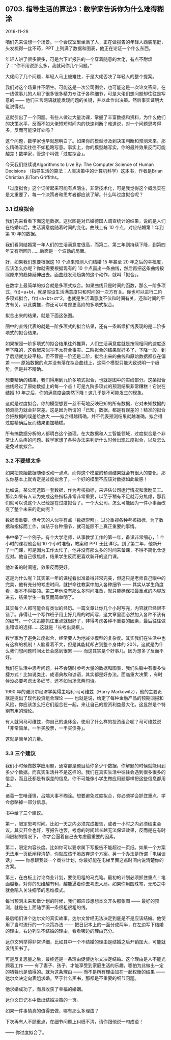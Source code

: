 ## 0703. 指导生活的算法3：数学家告诉你为什么难得糊涂

2016-11-28

咱们先来设想一个场景。一个会议室里坐满了人，正在做报告的年轻人西装笔挺，头发梳得一丝不苟，PPT 上列满了数据和图表，他正在论证一个什么东西。

年轻人讲了很多很多，可是台下听报告的一个穿着随意的大佬，有点不耐烦了：“你不用说那么多，我就问你几个问题。”

大佬问了几个问题，年轻人马上被难住，于是大佬否决了年轻人的整个提案。

我们对这个场景并不陌生。可能这是一次公司例会，也可能这是一次论文答辩。在一线做事儿的人用了很多很多精力专注于各种细节，可是大佬们想问题却往往是写意的 —— 他们三言两语就能发现问题的关键，并以此作出决策。然后事实证明大佬说得对。

这就引出了一个问题。有些人做过大量功课，掌握了丰富数据和资料，为什么他们的决策水平，反而不如大佬短短时间内的快速判断？难道说，对一个问题思考得多，反而可能没好处吗？

这个问题，数学家也早就想明白了。如果你的模型涉及到决策判断和预测未来，那么精确写实往往不如粗略写意。事实上，你的模型越写实，你的最终效果反而可能越差！数学家，管这个叫做「过度拟合」。

今天我们继续说Algorithms to Live By: The Computer Science of Human Decisions （指导生活的算法：人类决策中的计算机科学）这本书，作者是Brian Christian 和Tom Griffiths。 

「过度拟合」这个词听起来可能有点陌生，非常技术化，可是我觉得这个概念实在是太重要了，每一个决策者和思考者都应该了解。什么叫过度拟合呢？

### 3.1 过度拟合

我们先来看看下面这组数据。这张图是对已婚德国人调查统计的结果，说的是人们在结婚以后，生活满意度随着时间的变化。曲线上有 10 个点，对应结婚第 1 年到第 10 年的数据。

我们看刚结婚第一年人们的生活满意度很高，而第二、第三年则持续下降，到第四年又有所回升……后面是一个波动的局面。

好，如果我们想要根据这 10 个点来预测人们结婚 15 年甚至 20 年之后的幸福度，应该怎么办呢？你就需要根据现有的 10 个点画出一条曲线，然后再把这条曲线按照原来的趋势延伸出去。画曲线发现趋势的这个动作，就叫「拟合」。

在数学上最简单的拟合就是多项式拟合。如果曲线只是时间的函数，那么一阶多项式，f(t)=a+bt，就是假设生活满意度只和时间的一次方有关。你也可以进行二阶多项式拟合，f(t)=a+bt+ct^2，也就是生活满意度不仅和时间有关，还和时间的平方有关。以此类推，你还可以考虑更高阶的多项式拟合。

拟合出来的结果，就是下面这张图。 

图中的直线代表的就是一阶多项式的拟合结果，还有一条断续折线表现的是二阶多项式的拟合结果。

如果按照一阶多项式的拟合结果往外推算，人们生活满意度就是按照相同的速度逐年下降的，这看起来似乎不太符合事实。二阶拟合的结果就好多了，下降一段，到了后期就比较平稳。但不管是一阶还是二阶，拟合出来的曲线和原始数据都存在偏差 —— 原始数据的点并没有落在拟合曲线上，这两个模型只能大致说明一个趋势，但是并不精确。

想要精确的结果，我们得用到九阶多项式拟合，也就是图中的实线部分。这条拟合曲线经过了原始数据上的每一个点！可是九阶多项式的预测结果非常糟糕！它说在结婚 10 年之后，你的满意度会突然下降！这几乎是不可能发生的现象。

这就是过度拟合。你的模型想要一丝不苟地反映已知的所有数据，它对未知数据的预测能力就会非常差。这是因为所谓的「已知」数据，都是有误差的！精准的拟合会把数据的误差给放大 ——拟合得越精确，并不代表预测结果就越准确，拟合得过度精确后反而结果更加糟糕。

所有搞数据分析的人都明白这个道理。在大数据和人工智能领域，过度拟合是个非常让人头疼的问题。数学家想了各种办法来判断什么时候出现过度拟合，以及怎么避免过度拟合。 

### 3.2 不要想太多

如果把原始数据随便改动一点点，而你这个模型的预测结果就会有很大的变化，那么你基本上就肯定是过度拟合了。一个好的模型不应该对数据如此敏感！

比如说，某公司选取一套数据，作为考核指标，来评估公司运行情况和激励员工。那么如果有人认为完成这些指标非常非常重要，以至于稍有不足就万分焦虑，那我们就可以说这个人已经是在过度拟合了。一个大公司，怎么可能因为一件小事而改变了整个未来的走向呢？

数据很重要，但今天的人似乎有点「数据崇拜」。过分重视各种考核指标，为了数据和指标而工作，纠结于各种细节，就可能顾不上真正重要的事情。

书中举了一个例子。有个大学老师，从事教学工作的第一年，备课非常细心，1 个小时的课程他会用 10 个小时准备，教案和 PPT 无比详尽。到了第二年，他新开了一门课，可是因为工作太忙了，他并没有那么多的时间来备课，不得不简化仓促应对。他自己很焦虑，结果学生反而更喜欢新开的这门课。

他准备的时间短，效果反而更好。

这是为什么呢？其实第一年的课程看似准备得非常完美，但这只是老师自己眼中的完美，他有充分的考虑时间，就拼命往教案中加入各种细节 —— 其实从学生角度看，根本不得要领。第二年他没有那么多时间准备，就只能确保把最重点的内容放进去，结果学生一看反而简单明了。

其实每个人都可能会有类似的经历。一篇文章让你几个小时写完，内容就已经很不错了。非得让一个写作班子用上好几周的时间写，这文章里面必然加入各种不该有的细节。一个决策能抓住重点就很好了，非得考虑各种不重要的因素，最后往往做出错误的选择……这就是「长考出臭棋」。

数学家为了避免过度拟合，经常要人为地减少模型的复杂度。其实我们在生活中也有这样的机制！人脑看着不大，但是其能耗却占到整个身体的 20%，这就是为什么我们想问题时间太长会感到很累 —— 而这其实是个好事儿，因为想多了反而不好。

我们在生活中思考问题，并不会随时参考大量的数据和图表，我们头脑中有很多快捷方式！比如说类比、成语典故和谚语，其实都是好办法。面临重大决策 ，有时候没必要考虑太多细节，还不如当场念两句诗。

1990 年的诺贝尔经济学奖得主哈利·马可维兹（Harry Markowitz），他的主要贡献是提出了现代投资组合理论 —— 也就是说，给定了每种金融产品的预期回报和风险，你应该怎么把它们组合在一起，来让自己的投资利益最大化。这显然是个特别有用的理论。

有人就问马可维兹，你自己的退休金，使用了什么样的投资组合呢？马可维兹说「非常简单，一半买股票，一半买债券」。

这就是简单的力量。 

### 3.3 三个建议

我们小时候做数学应用题，通常都是题目给你多少个数据，你解题的时候就能用到多少个数据。而真实生活并不是这样的。我们在真实生活中往往会遇到很多很多的信息，而且还都是有误差的信息，你不可能像小学生做应用题那样把这些信息都用上。

诸葛一生唯谨慎，吕端大事不糊涂。想要避免过度拟合，你必须学会抓住重点，学会忽略掉一部分信息。

书中给了三个建议。

第一，限定思考时间。比如一天之内必须完成报告，或者一小时之内必须结束会议。其实开会也好，写报告也罢，考虑的时间越长越无法保证效果，反而是在有时间限制的情况下， 你才会逼着自己去考虑最重要的因素。

第二，限定内容长度。比如你可以要求属下写报告不能超过一页纸。如果一个方案无法用一页纸阐释清楚，你就应该干脆放弃这个方案。另一个办法是所谓「电梯谈话」 —— 你想跟我谈一个商业计划，你最好能在电梯里面这点时间内说清楚你的方案。

第三，在白板上讨论商业计划，要使用粗的马克笔。最初的计划必须抓住重点！笔画越粗，对你的思维越有利，越能逼着你去考虑大局。如果你用圆珠笔，无形之中就会陷入关注细节的思维模式。

每当预测未来和做计划的时候，我们都应该想想本文开头那张图 —— 最好的预测，就是在上面随手画一条很粗很粗的线。

最后咱们讲个达尔文的真实故事。达尔文曾经无法决定到底是不是应该结婚。他使用了当时流行的一个决策办法 —— 把日记本上的一面分成两半，在左边写下结婚的理由，右边列举不结婚的理由，看看哪边的理由充分。

达尔文列举得非常详细，比如其中一个不结婚的理由是结婚之后开销加大，可能就没钱买书了。

可是反复思量之后，最终还是一条理由促使达尔文决定结婚。这个理由是人不能光顾着工作 —— 有了妻子、孩子，才能享受到家庭生活的乐趣，哪怕为此做出一定的牺牲也是值得的。就为这条理由 —— 而不是所有理由加在一起权衡的结果 —— 达尔文决定向表姐求婚。至于什么买书，那都是不重要的细节问题。

他求婚成功了，而且收获了幸福的婚姻。 

达尔文日记本中做出结婚决策的一页。

如果一件事情真的值得去做，哪有那么多理由？

下次再有人不顾重点，在细节问题上纠缠不清，请你跟他说一句成语！

—— 你过度拟合了。
